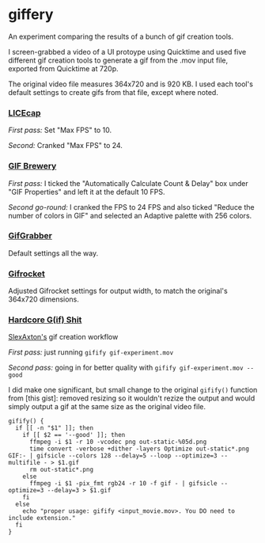 # giffery
An experiment comparing the results of a bunch of gif creation tools.

I screen-grabbed a video of a UI protoype using Quicktime and used five different gif creation tools to generate a gif from the .mov input file, exported from Quicktime at 720p.

The original video file measures 364x720 and is 920 KB. I used each tool's default settings to create gifs from that file, except where noted.

### [LICEcap](http://www.cockos.com/licecap/)



_First pass:_ Set "Max FPS" to 10.

_Second:_ Cranked "Max FPS" to 24.


### [GIF Brewery](http://gifbrewery.com/)

_First pass:_ I ticked the "Automatically Calculate Count & Delay" box under "GIF Properties" and left it at the default 10 FPS.

_Second go-round:_ I cranked the FPS to 24 FPS and also ticked "Reduce the number of colors in GIF" and selected an Adaptive palette with 256 colors.

### [GifGrabber](http://www.gifgrabber.com/)



Default settings all the way.

### [Gifrocket](http://www.gifrocket.com/)



Adjusted Gifrocket settings for output width, to match the original's 364x720 dimensions.

### [Hardcore G(if) Shit](https://gist.github.com/SlexAxton/4989674)
[SlexAxton's](https://gist.github.com/SlexAxton) gif creation workflow



_First pass:_ just running `gifify gif-experiment.mov`

_Second pass:_ going in for better quality with `gifify gif-experiment.mov --good`

I did make one significant, but small change to the original `gifify()` function from [this gist]: removed resizing so it wouldn't rezize the output and would simply output a gif at the same size as the original video file.

```
gifify() {
  if [[ -n "$1" ]]; then
    if [[ $2 == '--good' ]]; then
      ffmpeg -i $1 -r 10 -vcodec png out-static-%05d.png
      time convert -verbose +dither -layers Optimize out-static*.png  GIF:- | gifsicle --colors 128 --delay=5 --loop --optimize=3 --multifile - > $1.gif
      rm out-static*.png
    else
      ffmpeg -i $1 -pix_fmt rgb24 -r 10 -f gif - | gifsicle --optimize=3 --delay=3 > $1.gif
    fi
  else
    echo "proper usage: gifify <input_movie.mov>. You DO need to include extension."
  fi
}
```

